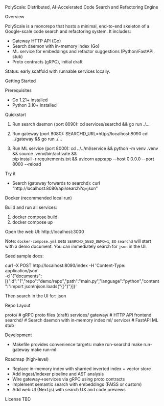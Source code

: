 PolyScale: Distributed, AI-Accelerated Code Search and Refactoring Engine

Overview

PolyScale is a monorepo that hosts a minimal, end-to-end skeleton of a Google-scale code search and refactoring system. It includes:
- Gateway HTTP API (Go)
- Search daemon with in-memory index (Go)
- ML service for embeddings and refactor suggestions (Python/FastAPI, stub)
- Proto contracts (gRPC), initial draft

Status: early scaffold with runnable services locally.

Getting Started

Prerequisites
- Go 1.21+ installed
- Python 3.10+ installed

Quickstart
1) Run search daemon (port 8090):
   cd services/searchd && go run ./...

2) Run gateway (port 8080):
   SEARCHD_URL=http://localhost:8090 cd ../gateway && go run ./...

3) Run ML service (port 8000):
   cd ../../ml/service && python -m venv .venv && source .venv/bin/activate && \
   pip install -r requirements.txt && uvicorn app:app --host 0.0.0.0 --port 8000 --reload

Try it
- Search (gateway forwards to searchd):
  curl "http://localhost:8080/api/search?q=json"

Docker (recommended local run)

Build and run all services:

1) docker compose build
2) docker compose up

Open the web UI: http://localhost:3000

Note: `docker-compose.yml` sets `SEARCHD_SEED_DEMO=1`, so `searchd` will start with a demo document. You can immediately search for `json` in the UI.

Seed sample docs:

curl -X POST http://localhost:8090/index -H 'Content-Type: application/json' \
  -d '{"documents":[{"id":"1","repo":"demo/repo","path":"main.py","language":"python","content":"import json\njson.loads(\"{}\")"}]}'

Then search in the UI for: json

Repo Layout

proto/              # gRPC proto files (draft)
services/
  gateway/          # HTTP API frontend
  searchd/          # Search daemon with in-memory index
ml/
  service/          # FastAPI ML stub

Development

- Makefile provides convenience targets:
  make run-searchd
  make run-gateway
  make run-ml

Roadmap (high-level)
- Replace in-memory index with sharded inverted index + vector store
- Add ingest/indexer pipeline and AST analysis
- Wire gateway->services via gRPC using proto contracts
- Implement semantic search with embeddings (FAISS or custom)
- Add web UI (Next.js) with search UX and code previews

License
TBD


